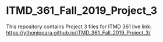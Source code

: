# ITMD_361_Fall_2019_Project_3
This repository contains Project 3 files for ITMD 361 live link: https://ythonippara.github.io/ITMD_361_Fall_2019_Project_3/
 
